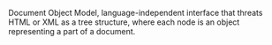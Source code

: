 Document Object Model, language-independent interface that threats HTML or XML as a tree structure, where each node is an object representing a part of a document.